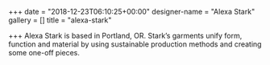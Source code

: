 +++
date = "2018-12-23T06:10:25+00:00"
designer-name = "Alexa Stark"
gallery = []
title = "alexa-stark"

+++
Alexa Stark is based in Portland, OR. Stark’s garments unify form, function and material by using sustainable production methods and creating some one-off pieces.